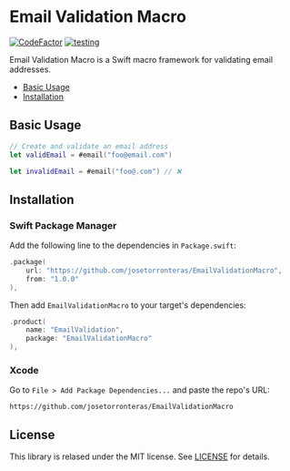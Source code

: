 # Email Validation Macro

[![CodeFactor](https://www.codefactor.io/repository/github/josetorronteras/emailvalidationmacro/badge)](https://www.codefactor.io/repository/github/josetorronteras/emailvalidationmacro)
[![testing](https://github.com/josetorronteras/EmailValidationMacro/actions/workflows/testing.yml/badge.svg)](https://github.com/josetorronteras/EmailValidationMacro/actions/workflows/testing.yml)

Email Validation Macro is a Swift macro framework for validating email addresses.


* [Basic Usage](#basic-usage)
* [Installation](#installation)

## Basic Usage

```swift
// Create and validate an email address
let validEmail = #email("foo@email.com")

let invalidEmail = #email("foo@.com") // ❌
```

## Installation

### Swift Package Manager

Add the following line to the dependencies in `Package.swift`:

```swift
.package(
    url: "https://github.com/josetorronteras/EmailValidationMacro",
    from: "1.0.0"
),
```

Then add `EmailValidationMacro` to your target's dependencies:

```swift
.product(
    name: "EmailValidation",
    package: "EmailValidationMacro"
),
```

### Xcode

Go to `File > Add Package Dependencies...` and paste the repo's URL:

```
https://github.com/josetorronteras/EmailValidationMacro
```

## License

This library is relased under the MIT license. See [LICENSE](LICENSE) for details.